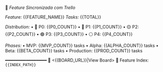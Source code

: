 🔄 *Feature Sincronizada com Trello*

*Feature:* {{FEATURE_NAME}}
*Tasks:* {{TOTAL}}

*Distribution:*
  • 🚨 P0: {{P0_COUNT}}
  • 🔴 P1: {{P1_COUNT}}
  • 🟡 P2: {{P2_COUNT}}
  • 🟢 P3: {{P3_COUNT}}
  • ⚪ P4: {{P4_COUNT}}

*Phases:*
  • MVP: {{MVP_COUNT}} tasks
  • Alpha: {{ALPHA_COUNT}} tasks
  • Beta: {{BETA_COUNT}} tasks
  • Production: {{PROD_COUNT}} tasks

━━━━━━━━━━━━━━━━
🔗 <{{BOARD_URL}}|View Board>
📁 Feature Index: `{{INDEX_PATH}}`



